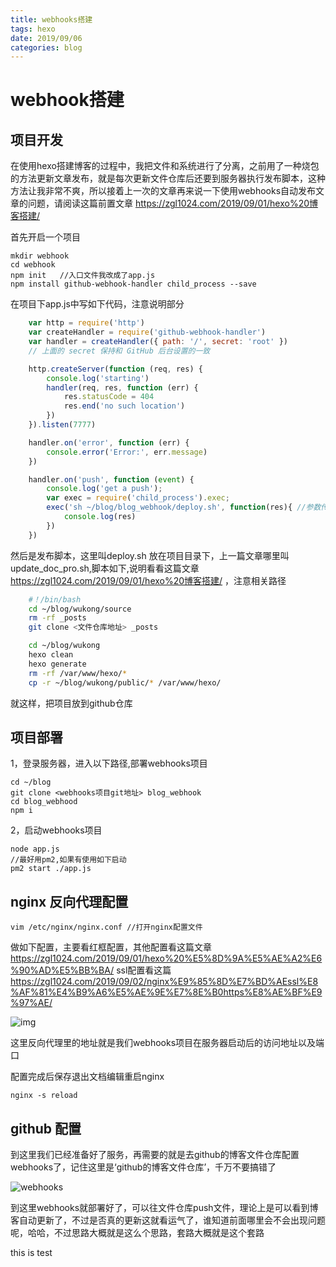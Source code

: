 ```yaml
---
title: webhooks搭建
tags: hexo
date: 2019/09/06
categories: blog
---
```


# webhook搭建

## 项目开发

在使用hexo搭建博客的过程中，我把文件和系统进行了分离，之前用了一种烧包的方法更新文章发布，就是每次更新文件仓库后还要到服务器执行发布脚本，这种方法让我非常不爽，所以接着上一次的文章再来说一下使用webhooks自动发布文章的问题，请阅读这篇前置文章 https://zgl1024.com/2019/09/01/hexo%20博客搭建/


首先开启一个项目

    mkdir webhook
    cd webhook
    npm init   //入口文件我改成了app.js
    npm install github-webhook-handler child_process --save

在项目下app.js中写如下代码，注意说明部分

```javascript
    var http = require('http')
    var createHandler = require('github-webhook-handler')
    var handler = createHandler({ path: '/', secret: 'root' })
    // 上面的 secret 保持和 GitHub 后台设置的一致

    http.createServer(function (req, res) {
        console.log('starting')
        handler(req, res, function (err) {
            res.statusCode = 404
            res.end('no such location')
        })
    }).listen(7777)

    handler.on('error', function (err) {
        console.error('Error:', err.message)
    })

    handler.on('push', function (event) {
        console.log('get a push');
        var exec = require('child_process').exec;
        exec('sh ~/blog/blog_webhook/deploy.sh', function(res){ //参数传部署文件的脚本，注意路径，我是这个路径，一定要找准了
            console.log(res)
        })
    })
```

然后是发布脚本，这里叫deploy.sh 放在项目目录下，上一篇文章哪里叫update_doc_pro.sh,脚本如下,说明看看这篇文章 https://zgl1024.com/2019/09/01/hexo%20博客搭建/ ，注意相关路径

```sh
    #！/bin/bash
    cd ~/blog/wukong/source
    rm -rf _posts
    git clone <文件仓库地址> _posts

    cd ~/blog/wukong
    hexo clean
    hexo generate
    rm -rf /var/www/hexo/*
    cp -r ~/blog/wukong/public/* /var/www/hexo/
```

就这样，把项目放到github仓库


## 项目部署

1，登录服务器，进入以下路径,部署webhooks项目

    cd ~/blog
    git clone <webhooks项目git地址> blog_webhook
    cd blog_webhood
    npm i

2，启动webhooks项目

    node app.js
    //最好用pm2,如果有使用如下启动
    pm2 start ./app.js

## nginx 反向代理配置

    vim /etc/nginx/nginx.conf //打开nginx配置文件

做如下配置，主要看红框配置，其他配置看这篇文章 https://zgl1024.com/2019/09/01/hexo%20%E5%8D%9A%E5%AE%A2%E6%90%AD%E5%BB%BA/ ssl配置看这篇 https://zgl1024.com/2019/09/02/nginx%E9%85%8D%E7%BD%AEssl%E8%AF%81%E4%B9%A6%E5%AE%9E%E7%8E%B0https%E8%AE%BF%E9%97%AE/


<img src="https://gitlab.com/ZGL520/MyImages/raw/master/pic2.png" alt="img"/>
    

这里反向代理里的地址就是我们webhooks项目在服务器启动后的访问地址以及端口

配置完成后保存退出文档编辑重启nginx

    nginx -s reload

## github 配置

到这里我们已经准备好了服务，再需要的就是去github的博客文件仓库配置webhooks了，记住这里是‘github的博客文件仓库’，千万不要搞错了

![webhooks](https://gitlab.com/ZGL520/MyImages/raw/master/pic3.png)



到这里webhooks就部署好了，可以往文件仓库push文件，理论上是可以看到博客自动更新了，不过是否真的更新这就看运气了，谁知道前面哪里会不会出现问题呢，哈哈，不过思路大概就是这么个思路，套路大概就是这个套路

this is test